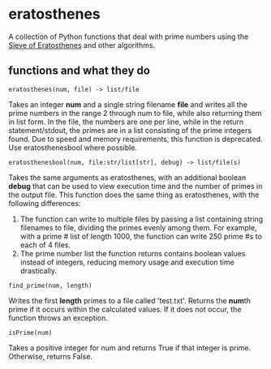 # eratosthenes
A collection of Python functions that deal with prime numbers using the [Sieve of Eratosthenes](https://en.wikipedia.org/wiki/Sieve_of_Eratosthenes) and other algorithms.
## functions and what they do
```
eratosthenes(num, file) -> list/file
```
Takes an integer **num** and a single string filename **file** and writes all the prime numbers in the range 2 through num to file, while also returning them in list form.
In the file, the numbers are one per line, while in the return statement/stdout, the primes are in a list consisting of the prime integers found.
Due to speed and memory requirements, this function is deprecated. Use eratosthenesbool where possible.
```
eratosthenesbool(num, file:str/list[str], debug) -> list/file(s)
```
Takes the same arguments as eratosthenes, with an additional boolean **debug** that can be used to view execution time and the number of primes in the output file.
This function does the same thing as eratosthenes, with the following differences:
1. The function can write to multiple files by passing a list containing string filenames to file, dividing the primes evenly among them. For example, with a prime # list of length 1000, the function can write 250 prime #s to each of 4 files.
2. The prime number list the function returns contains boolean values instead of integers, reducing memory usage and execution time drastically.
```
find_prime(num, length)
```
Writes the first **length** primes to a file called 'test.txt'. Returns the **num**th prime if it occurs within the calculated values. If it does not occur, the function throws an exception.
```
isPrime(num)
```
Takes a positive integer for num and returns True if that integer is prime. Otherwise, returns False.

